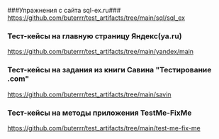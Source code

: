 ###Упражнения с сайта sql-ex.ru###
https://github.com/buterrr/test_artifacts/tree/main/sql/sql_ex

### Тест-кейсы на главную страницу Яндекс(ya.ru)
https://github.com/buterrr/test_artifacts/tree/main/yandex/main

### Тест-кейсы на задания из книги Савина "Тестирование .com"

https://github.com/buterrr/test_artifacts/tree/main/savin

### Тест-кейсы на методы приложения TestMe-FixMe

https://github.com/buterrr/test_artifacts/tree/main/test-me-fix-me
